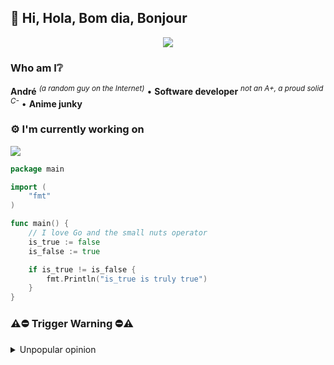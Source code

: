 <h2>👋 Hi, Hola, Bom dia, Bonjour</h2>

<p align="center">
  <img src="https://i.imgur.com/dkLxk8e.gif" />
</p>

<h3>
Who am I❔
</h3>

 <p>
    <b>André</b> <sup><i>(a random guy on the Internet)</i></sup> • <b>Software developer</b> <sup><i>not an A+, a proud solid C-</i></sup> •
    <b>Anime junky</b>
 </p>

<h3>
⚙️ I'm currently working on
</h3>

<img  src="https://img.shields.io/badge/Making%20cool%20stuff-FAILED-red">

```go
package main

import (
	"fmt"
)

func main() {
	// I love Go and the small nuts operator
	is_true := false
	is_false := true

	if is_true != is_false {
		fmt.Println("is_true is truly true")
	}
}
```

<h3>⚠️⛔ Trigger Warning ⛔⚠️</h3>


<details>
<summary>Unpopular opinion</summary>

<img src="https://media.tenor.com/DUfG0zMcLH4AAAAC/danmachi-punch.gif">

<p>
<b>Javascript</b> <sub>TypeScript</sub> is not for backend <br>
<b>TypeScript</b> why ... <br>
<b>One Piece</b> and <b>Naruto</b> are the worst anime ever
</p>
</details>

